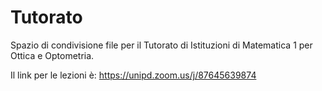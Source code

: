 # Tutorato
Spazio di condivisione file per il Tutorato di Istituzioni di Matematica 1 per Ottica e Optometria.

Il link per le lezioni è: https://unipd.zoom.us/j/87645639874
